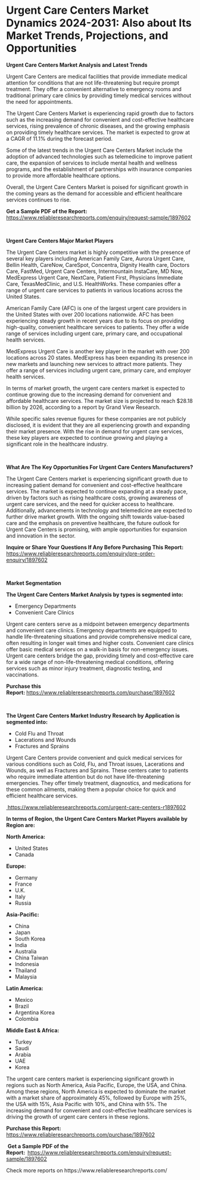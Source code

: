 <p><h1>Urgent Care Centers Market Dynamics 2024-2031: Also about Its Market Trends, Projections, and Opportunities</h1></p><p><strong>Urgent Care Centers Market Analysis and Latest Trends</strong></p>
<p><p>Urgent Care Centers are medical facilities that provide immediate medical attention for conditions that are not life-threatening but require prompt treatment. They offer a convenient alternative to emergency rooms and traditional primary care clinics by providing timely medical services without the need for appointments.</p><p>The Urgent Care Centers Market is experiencing rapid growth due to factors such as the increasing demand for convenient and cost-effective healthcare services, rising prevalence of chronic diseases, and the growing emphasis on providing timely healthcare services. The market is expected to grow at a CAGR of 11.1% during the forecast period.</p><p>Some of the latest trends in the Urgent Care Centers Market include the adoption of advanced technologies such as telemedicine to improve patient care, the expansion of services to include mental health and wellness programs, and the establishment of partnerships with insurance companies to provide more affordable healthcare options.</p><p>Overall, the Urgent Care Centers Market is poised for significant growth in the coming years as the demand for accessible and efficient healthcare services continues to rise.</p></p>
<p><strong>Get a Sample PDF of the Report:&nbsp;</strong> <a href="https://www.reliableresearchreports.com/enquiry/request-sample/1897602">https://www.reliableresearchreports.com/enquiry/request-sample/1897602</a></p>
<p>&nbsp;</p>
<p><strong>Urgent Care Centers Major Market Players</strong></p>
<p><p>The Urgent Care Centers market is highly competitive with the presence of several key players including American Family Care, Aurora Urgent Care, Bellin Health, CareNow, CareSpot, Concentra, Dignity Health care, Doctors Care, FastMed, Urgent Care Centers, Intermountain InstaCare, MD Now, MedExpress Urgent Care, NextCare, Patient First, Physicians Immediate Care, TexasMedClinic, and U.S. HealthWorks. These companies offer a range of urgent care services to patients in various locations across the United States.</p><p>American Family Care (AFC) is one of the largest urgent care providers in the United States with over 200 locations nationwide. AFC has been experiencing steady growth in recent years due to its focus on providing high-quality, convenient healthcare services to patients. They offer a wide range of services including urgent care, primary care, and occupational health services.</p><p>MedExpress Urgent Care is another key player in the market with over 200 locations across 20 states. MedExpress has been expanding its presence in new markets and launching new services to attract more patients. They offer a range of services including urgent care, primary care, and employer health services.</p><p>In terms of market growth, the urgent care centers market is expected to continue growing due to the increasing demand for convenient and affordable healthcare services. The market size is projected to reach $28.18 billion by 2026, according to a report by Grand View Research.</p><p>While specific sales revenue figures for these companies are not publicly disclosed, it is evident that they are all experiencing growth and expanding their market presence. With the rise in demand for urgent care services, these key players are expected to continue growing and playing a significant role in the healthcare industry.</p></p>
<p>&nbsp;</p>
<p><strong>What Are The Key Opportunities For Urgent Care Centers Manufacturers?</strong></p>
<p><p>The Urgent Care Centers market is experiencing significant growth due to increasing patient demand for convenient and cost-effective healthcare services. The market is expected to continue expanding at a steady pace, driven by factors such as rising healthcare costs, growing awareness of urgent care services, and the need for quicker access to healthcare. Additionally, advancements in technology and telemedicine are expected to further drive market growth. With the ongoing shift towards value-based care and the emphasis on preventive healthcare, the future outlook for Urgent Care Centers is promising, with ample opportunities for expansion and innovation in the sector.</p></p>
<p><strong>Inquire or Share Your Questions If Any Before Purchasing This Report:</strong> <a href="https://www.reliableresearchreports.com/enquiry/pre-order-enquiry/1897602">https://www.reliableresearchreports.com/enquiry/pre-order-enquiry/1897602</a></p>
<p>&nbsp;</p>
<p><strong>Market Segmentation</strong></p>
<p><strong>The Urgent Care Centers Market Analysis by types is segmented into:</strong></p>
<p><ul><li>Emergency Departments</li><li>Convenient Care Clinics</li></ul></p>
<p><p>Urgent care centers serve as a midpoint between emergency departments and convenient care clinics. Emergency departments are equipped to handle life-threatening situations and provide comprehensive medical care, often resulting in longer wait times and higher costs. Convenient care clinics offer basic medical services on a walk-in basis for non-emergency issues. Urgent care centers bridge the gap, providing timely and cost-effective care for a wide range of non-life-threatening medical conditions, offering services such as minor injury treatment, diagnostic testing, and vaccinations.</p></p>
<p><strong>Purchase this Report:&nbsp;</strong><a href="https://www.reliableresearchreports.com/purchase/1897602">https://www.reliableresearchreports.com/purchase/1897602</a></p>
<p>&nbsp;</p>
<p><strong>The Urgent Care Centers Market Industry Research by Application is segmented into:</strong></p>
<p><ul><li>Cold Flu and Throat</li><li>Lacerations and Wounds</li><li>Fractures and Sprains</li></ul></p>
<p><p>Urgent Care Centers provide convenient and quick medical services for various conditions such as Cold, Flu, and Throat issues, Lacerations and Wounds, as well as Fractures and Sprains. These centers cater to patients who require immediate attention but do not have life-threatening emergencies. They offer timely treatment, diagnostics, and medications for these common ailments, making them a popular choice for quick and efficient healthcare services.</p></p>
<p><a href="https://www.reliableresearchreports.com/urgent-care-centers-r1897602">&nbsp;https://www.reliableresearchreports.com/urgent-care-centers-r1897602</a></p>
<p><strong>In terms of Region, the Urgent Care Centers Market Players available by Region are:</strong></p>
<p>
    <p> <strong> North America: </strong>
        <ul>
            <li>United States</li>
            <li>Canada</li>
        </ul>
        </p> 
    <p> <strong> Europe: </strong>
        <ul>
            <li>Germany</li>
            <li>France</li>
            <li>U.K.</li>
            <li>Italy</li>
            <li>Russia</li>
        </ul>
        </p> 
    <p> <strong> Asia-Pacific: </strong>
        <ul>
            <li>China</li>
            <li>Japan</li>
            <li>South Korea</li>
            <li>India</li>
            <li>Australia</li>
            <li>China Taiwan</li>
            <li>Indonesia</li>
            <li>Thailand</li>
            <li>Malaysia</li>
        </ul>
        </p> 
    <p> <strong> Latin America: </strong>
        <ul>
            <li>Mexico</li>
            <li>Brazil</li>
            <li>Argentina Korea</li>
            <li>Colombia</li>
        </ul>
        </p> 
    <p> <strong> Middle East & Africa: </strong>
        <ul>
            <li>Turkey</li>
            <li>Saudi</li>
            <li>Arabia</li>
            <li>UAE</li>
            <li>Korea</li>
        </ul>
    </p>
    </p>
<p><p>The urgent care centers market is experiencing significant growth in regions such as North America, Asia Pacific, Europe, the USA, and China. Among these regions, North America is expected to dominate the market with a market share of approximately 45%, followed by Europe with 25%, the USA with 15%, Asia Pacific with 10%, and China with 5%. The increasing demand for convenient and cost-effective healthcare services is driving the growth of urgent care centers in these regions.</p></p>
<p><strong>Purchase this Report: </strong><a href="https://www.reliableresearchreports.com/purchase/1897602">https://www.reliableresearchreports.com/purchase/1897602</a></p>
<p>&nbsp;<strong>Get a Sample PDF of the Report:&nbsp;&nbsp;</strong><a href="https://www.reliableresearchreports.com/enquiry/request-sample/1897602">https://www.reliableresearchreports.com/enquiry/request-sample/1897602</a></p>
<p><strong></strong></p>
<p>Check more reports on https://www.reliableresearchreports.com/</p>